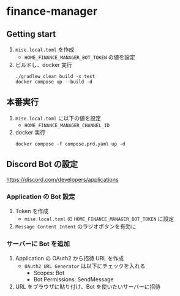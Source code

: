 # finance-manager

## Getting start

1. `mise.local.toml` を作成
   - `HOME_FINANCE_MANAGER_BOT_TOKEN` の値を設定
2. ビルドし、docker 実行
   ```shell
   ./gradlew clean build -x test
   docker compose up --build -d
   ```

## 本番実行

1. `mise.local.toml` に以下の値を設定
   - `HOME_FINANCE_MANAGER_CHANNEL_ID`
2. docker 実行
   ```shell
   docker compose -f compose.prd.yaml up -d
   ```

## Discord Bot の設定

https://discord.com/developers/applications

### Application の Bot 設定

1. Token を作成
   - `mise.local.toml` の `HOME_FINANCE_MANAGER_BOT_TOKEN` に設定
2. `Message Content Intent` のラジオボタンを有効に

### サーバーに Bot を追加

1. Application の OAuth2 から招待 URL を作成
   - `OAuth2 URL Generator` は以下にチェックを入れる
     - Scopes: Bot
     - Bot Permissions: SendMessage
2. URL をブラウザに貼り付け、Bot を使いたいサーバーに招待
